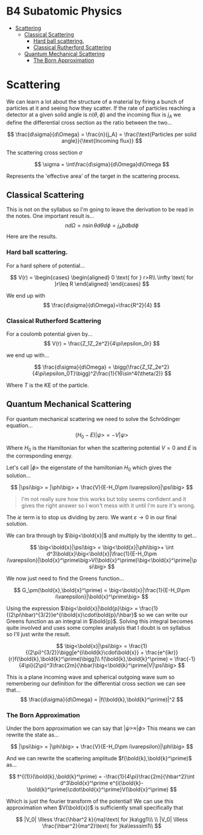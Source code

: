 # B4 Subatomic Physics <!-- omit in toc -->

- [Scattering](#scattering)
  - [Classical Scattering](#classical-scattering)
    - [Hard ball scattering.](#hard-ball-scattering)
    - [Classical Rutherford Scattering](#classical-rutherford-scattering)
  - [Quantum Mechanical Scattering](#quantum-mechanical-scattering)
    - [The Born Approximation](#the-born-approximation)

# Scattering

We can learn a lot about the structure of a material by firing a bunch of particles at it and seeing how they scatter. If the rate of particles reaching a detector at a given solid angle is $n(\theta, \phi)$ and the incoming flux is $j_A$ we define the differential cross section as the ratio between the two...

$$
\frac{d\sigma}{d\Omega} = \frac{n}{j_A} = \frac{\text{Particles per solid angle}}{\text{Incoming flux}} 
$$

The scattering cross section $\sigma$

$$
\sigma = \int\frac{d\sigma}{d\Omega}d\Omega
$$

Represents the 'effective area' of the target in the scattering process.

## Classical Scattering

This is not on the syllabus so I'm going to leave the derivation to be read in the notes. One important result is...
$$
nd\Omega = n\sin\theta d\theta d\phi = j_Abdbd\phi
$$
Here are the results.

### Hard ball scattering.

For a hard sphere of potential...

$$
V(r) = 
\begin{cases}
\begin{aligned}
    0 \text{ for } r>R\\
    \infty \text{ for }r\leq R
\end{aligned}
\end{cases}
$$

We end up with
$$
\frac{d\sigma}{d\Omega}=\frac{R^2}{4}
$$

### Classical Rutherford Scattering

For a coulomb potential given by...
$$
V(r) = \frac{Z_1Z_2e^2}{4\pi\epsilon_0r}
$$

we end up with...

$$
\frac{d\sigma}{d\Omega} = \bigg(\frac{Z_1Z_2e^2}{4\pi\epsilon_0T}\bigg)^2\frac{1}{16\sin^4(\theta/2)}
$$

Where $T$ is the KE of the particle.

## Quantum Mechanical Scattering

For quantum mechanical scattering we need to solve the Schrödinger equation...
$$
(H_0 - E)|\psi\big> = -V|\psi\big>
$$

Where $H_0$ is the Hamiltonian for when the scattering potential $V=0$ and $E$ is the corresponding energy.

Let's call $|\phi\big>$ the eigenstate of the hamiltonian $H_0$ which gives the solution...

$$
|\psi\big> = |\phi\big> + \frac{V}{E-H_0\pm i\varepsilon}|\psi\big>
$$

> I'm not really sure how this works but toby seems confident and it gives the right answer so I won't mess with it until I'm sure it's wrong.

The $i\varepsilon$ term is to stop us dividing by zero. We want $\varepsilon \rightarrow 0$ in our final solution.

We can bra through by $\big<\bold{x}|$ and multiply by the identity to get...

$$
\big<\bold{x}|\psi\big> = \big<\bold{x}|\phi\big>+ \int d^3\bold{x}\big<\bold{x}|\frac{1}{E-H_0\pm i\varepsilon}|\bold{x}^\prime\big>V(\bold{x}^\prime)\big<\bold{x}^\prime|\psi\big>
$$

We now just need to find the Greens function...

$$
G_\pm(\bold{x},\bold{x}^\prime) = \big<\bold{x}|\frac{1}{E-H_0\pm i\varepsilon}|\bold{x}^\prime\big>
$$

Using the expression $\big<\bold{x}|\bold{p}\big> = \frac{1}{(2\pi\hbar)^{3/2}}e^{i\bold{x}\cdot\bold{p}/\hbar}$ so we can write our Greens function as an integral in $\bold{p}$. Solving this integral becomes quite involved and uses some complex analysis that I doubt is on syllabus so I'll just write the result.

$$
\big<\bold{x}|\psi\big> = \frac{1}{(2\pi)^{3/2}}\bigg[e^{i\bold{k}\cdot\bold{x}} + \frac{e^{ikr}}{r}f(\bold{k},\bold{k}^\prime)\bigg]\\
f(\bold{k},\bold{k}^\prime) = \frac{-1}{4\pi}(2\pi)^3\frac{2m}{\hbar}\big<\bold{k}^\prime|V|\psi\big>
$$

This is a plane incoming wave and spherical outgoing wave sum so remembering our definition for the differential cross section we can see that...
$$
\frac{d\sigma}{d\Omega} = |f(\bold{k},\bold{k}^\prime)|^2
$$

### The Born Approximation

Under the born approximation we can say that $|\psi\big> \approx |\phi\big>$ This means we can rewrite the state as...

$$
|\psi\big> = |\phi\big> + \frac{V}{E-H_0\pm i\varepsilon}|\phi\big>
$$

And we can rewrite the scattering amplitude $f(\bold{k},\bold{k}^\prime)$ as...

$$
f^{(1)}(\bold{k},\bold{k}^\prime) = -\frac{1}{4\pi}\frac{2m}{\hbar^2}\int d^3\bold{x}^\prime e^{i(\bold{k}-\bold{k}^\prime)\cdot\bold{x}^\prime}V(\bold{x}^\prime)
$$

Which is just the fourier transform of the potential! We can use this approximation when $V(\bold{x})$ is sufficiently small specifically that

$$
|V_0| \llless \frac{\hbar^2 k}{ma}\text{ for }ka\gg1\\\ \\
|V_0| \llless \frac{\hbar^2}{ma^2}\text{ for }ka\lesssim1\\
$$